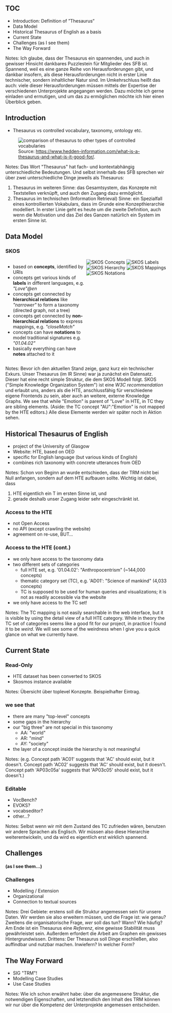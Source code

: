 ## TOC

* Introduction: Definition of ”Thesaurus“
* Data Model <!-- .element class="fragment"  -->
* Historical Thesaurus of English as a basis <!-- .element class="fragment"  -->
* Current State <!-- .element class="fragment"  -->
* Challenges (as I see them) <!-- .element class="fragment"  -->
* The Way Forward <!-- .element class="fragment"  -->

Notes: Ich glaube, dass der Thesaurus ein spannendes, und auch in gewisser Hinsicht dankbares Puzzlestein für Mitglieder des SFB ist. Spannend, weil es eine ganze Reihe von Herausforderungen gibt, und dankbar insofern, als diese Herausforderungen nicht in erster Linie technischer, sondern inhaltlicher Natur sind. Im Umkehrschluss heißt das auch: viele dieser Herausforderungen müssen mittels der Expertise der verschiedenen Unterprojekte angegangen werden. Dazu möchte ich gerne einladen und ermutigen, und um das zu ermöglichen möchte ich hier einen Überblick geben. 



## Introduction

* Thesaurus vs controlled vocabulary, taxonomy, ontology etc.

<figure>
<img alt="comparison of thesaurus to other types of controlled vocabularies" src="./img/Controlled-vocabulary-types-chart-thesauri.png">
<figcaption>Source: <a href="https://www.hedden-information.com/what-is-a-thesaurus-and-what-is-it-good-for/">https://www.hedden-information.com/what-is-a-thesaurus-and-what-is-it-good-for/</a>.</figcaption>
</figure>

Notes: Das Wort "Thesaurus" hat fach- und kontextabhängig unterschiedliche Bedeutungen. Und selbst innerhalb des SFB sprechen wir über zwei unterschiedliche Dinge jeweils als Thesaurus:
1. Thesaurus im weiteren Sinne: das Gesamtsystem, das Konzepte mit Textstellen verknüpft, und auch den Zugang dazu ermöglicht.
2. Thesaurus im technischen (Information Retrieval) Sinne: ein Spezialfall eines kontrollierten Vokabulars, dass im Grunde eine Konzepthierarchie modelliert. 
In erster Linie geht es heute um die zweite Definition, auch wenn die Motivation und das Ziel des Ganzen natürlich ein System im ersten Sinne ist.



## Data Model


### SKOS

<div style="display: grid; grid-template-columns: 1fr 1fr;">
<div class="list">
<ul>
<li class="fragment" data-fragment-index="1">based on <b>concepts</b>, identified by URIs</li> 
<li class="fragment" data-fragment-index="2">concepts get various kinds of <b>labels</b> in different languages, e.g. <em>"Love"@en</em></li>
<li class="fragment" data-fragment-index="3">concepts get connected by <b>hierarchical relations</b> like <em>"narrower"</em> to form a taxonomy (directed graph, not a tree)</li>
<li class="fragment" data-fragment-index="4">concepts get connected by <b>non-hierarchical relations</b> to express mappings, e.g. <em>"closeMatch"</em></li>
<li class="fragment" data-fragment-index="5">concepts can have <b>notations</b> to model traditional signatures e.g. <em>"01.04.02"</em></li>
<li class="fragment" data-fragment-index="6">basically everything can have <b>notes</b> attached to it</li>
</ul>
</div>
<div class="graphic">
<div class="r-stack">
  <img alt="SKOS Concepts" src="./img/skos-model-1.png" class="fragment" data-fragment-index="1"/>
  <img alt="SKOS Labels" src="./img/skos-model-2.png" class="fragment" data-fragment-index="2"/>
  <img alt="SKOS Hierarchy" src="./img/skos-model-3.png" class="fragment" data-fragment-index="3"/>
  <img alt="SKOS Mappings" src="./img/skos-model-4.png" class="fragment" data-fragment-index="4"/>
  <img alt="SKOS Notations" src="./img/skos-model-5.png" class="fragment" data-fragment-index="5"/>
</div>
</div>
</div>

Notes: Bevor ich den aktuellen Stand zeige, ganz kurz ein technischer Exkurs. Unser Thesaurus (im IR Sinne) war ja zunächst ein Datensatz. Dieser hat eine recht simple Struktur, die dem SKOS Modell folgt.
SKOS ("Simple Knowledge Organization System") ist eine _W3C recommendation_ und erlaubt uns, anders als die HTE, anschlussfähig für verschiedene eigene Frontends zu sein, aber auch an weitere, externe Knowledge Graphs.
We see that while "Emotion" is parent of "Love" in HTE, in TC they are sibling elements. (Aside: the TC concept "AU":"Emotion" is not mapped by the HTE editors.) Alle diese Elemente werden wir später noch in Aktion sehen.



## Historical Thesaurus of English

* project of the University of Glasgow  <!-- .element class="fragment"  -->
* Website: HTE, based on OED  <!-- .element class="fragment"  -->
* specific for English language (but various kinds of English)  <!-- .element class="fragment"  -->
* combines rich taxonomy with concrete utterances from OED  <!-- .element class="fragment"  -->

Notes: Schon von Beginn an wurde entschieden, dass der TRM nicht bei Null anfangen, sondern auf dem HTE aufbauen sollte. Wichtig ist dabei, dass
1. HTE eigentlich ein T im ersten Sinne ist, und
2. gerade deshalb unser Zugang leider sehr eingeschränkt ist.


### Access to the HTE

* not Open Access  <!-- .element class="fragment"  -->
* no API (except crawling the website)  <!-- .element class="fragment"  -->
* agreement on re-use, BUT…  <!-- .element class="fragment"  -->


### Access to the HTE (cont.)

* we only have access to the taxonomy data <!-- .element class="fragment"  -->
* two different sets of categories  <!-- .element class="fragment"  -->
  * full HTE set, e.g. '01.04.02': "Anthropocentrism" (~144,000 concepts)
  * thematic category set (TC), e.g. 'AD01': "Science of mankind" (4,033 concepts)
  * TC is supposed to be used for human queries and visualizations; it is not as readily accessible via the website
* we only have access to the TC set!  <!-- .element class="fragment"  -->


<!-- .slide: data-background-iframe="https://ht.ac.uk/category/#id=39622" -->

Notes: The TC mapping is not easily searchable in the web interface, but it is visible by using the detail view of a full HTE category.
While in theory the TC set of categories seems like a good fit for our project, in practice I found it to be _weird_. We will see some of the weirdness
when I give you a quick glance on what we currently have.



## Current State


### Read-Only

* HTE dataset has been converted to SKOS
* Skosmos instance available


<!-- .slide: data--background-iframe="http://eris.vm.rub.de/Skosmos/en/" -->

Notes: Übersicht über toplevel Konzepte. Beispielhafter Eintrag.



### we see that

* there are many "top-level" concepts
* some gaps in the hierarchy
* our "big three" are not special in this taxonomy
  * AA: "world"
  * AR: "mind"
  * AY: "society"
* the layer of a concept inside the hierarchy is not meaningful 

Notes: (e.g. Concept path 'AC01' suggests that 'AC' should exist, but it doesn't.
Concept path 'AC02' suggests that 'AC' should exist, but it doesn't.
Concept path 'AP03c05a' suggests that 'AP03c05' should exist, but it doesn't.)


### Editable

* VocBench?
* EVOKS?
* vocabseditor?
* other…?

Notes: Selbst wenn wir mit dem Zustand des TC zufrieden wären, benutzen wir andere Sprachen als Englisch. Wir müssen also diese Hierarchie weiterentwickeln, und da wird es eigentlich erst wirklich spannend.



## Challenges
#### (as I see them…)


### Challenges

* Modelling / Extension  <!-- .element class="fragment"  -->
* Organizational  <!-- .element class="fragment"  -->
* Connection to textual sources  <!-- .element class="fragment"  -->

Notes: Drei Gebiete: erstens soll die Struktur angemessen sein für unsere Daten. Wir werden sie also erweitern müssen, und die Frage ist: wie genau?
Zweitens die organisatorische Frage, _wer_ soll das tun? Wann? Wie häufig? Am Ende ist ein Thesaurus eine _Referenz_, eine gewisse Stabilität muss gewährleistet sein. Außerdem erfordert die Arbeit am Graphen ein gewisses Hintergrundwissen.
Drittens: Der Thesaurus soll Dinge erschließen, also auffindbar und nutzbar machen. Inwiefern? In welcher Form?



## The Way Forward

* SIG "TRM"!
* Modelling Case Studies
* Use Case Studies

Notes: Wie ich schon erwähnt habe: über die angemessene Struktur, die notwendigen Eigenschaften, und letztendlich den Inhalt des TRM können wir nur über die Kompetenz der Unterprojekte angemessen entscheiden. 

